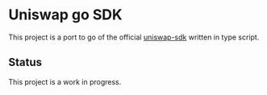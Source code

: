 # Uniswap go SDK

This project is a port to go of the official [uniswap-sdk](https://github.com/Uniswap/uniswap-sdk) written in type script.

## Status

This project is a work in progress.
